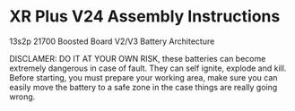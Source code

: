 # XR Plus V24 Assembly Instructions
13s2p 21700 Boosted Board V2/V3 Battery Architecture


DISCLAMER: DO IT AT YOUR OWN RISK, these batteries can become extremely dangerous in case of fault. They can self ignite, explode and kill. Before starting, you must prepare your working area, make sure you can easily move the battery to a safe zone in the case things are really going wrong.
